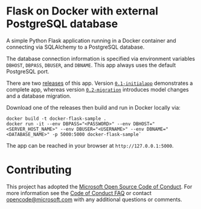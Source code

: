 # Flask on Docker with external PostgreSQL database

A simple Python Flask application running in a Docker container and connecting via SQLAlchemy to a PostgreSQL database.

The database connection information is specified via environment variables `DBHOST`, `DBPASS`, `DBUSER`, and `DBNAME`. This app always uses the default PostgreSQL port.

There are two [releases](https://github.com/Azure-Samples/docker-flask-postgres/releases) of this app. Version [`0.1-initialapp`](https://github.com/Azure-Samples/docker-flask-postgres/releases/tag/0.1-initialapp) demonstrates a complete app, whereas version [`0.2-migration`](https://github.com/Azure-Samples/docker-flask-postgres/releases/tag/0.2-migration) introduces model changes and a database migration.

Download one of the releases then build and run in Docker locally via:

```
docker build -t docker-flask-sample .
docker run -it --env DBPASS="<PASSWORD>" --env DBHOST="<SERVER_HOST_NAME>" --env DBUSER="<USERNAME>" --env DBNAME="<DATABASE_NAME>" -p 5000:5000 docker-flask-sample`
```
The app can be reached in your browser at `http://127.0.0.1:5000`.

# Contributing

This project has adopted the [Microsoft Open Source Code of Conduct](https://opensource.microsoft.com/codeofconduct/). For more information see the [Code of Conduct FAQ](https://opensource.microsoft.com/codeofconduct/faq/) or contact [opencode@microsoft.com](mailto:opencode@microsoft.com) with any additional questions or comments.
